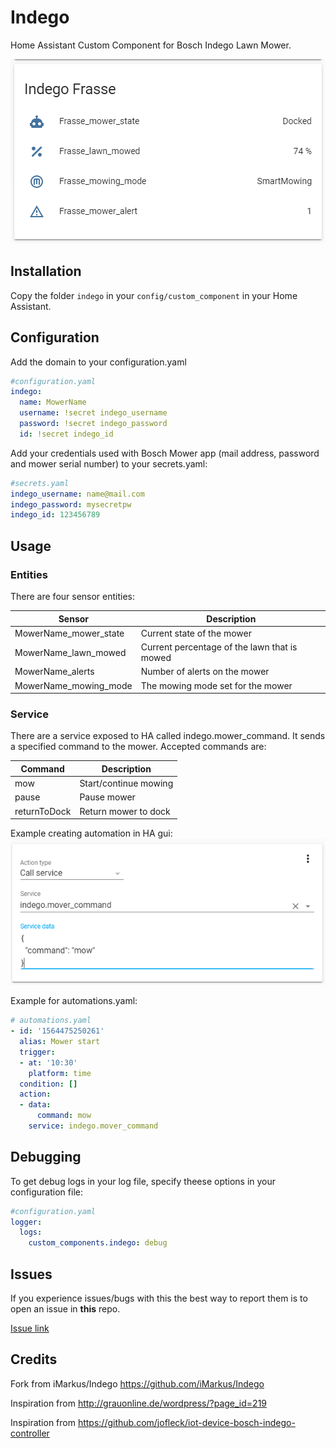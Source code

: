 # Indego
Home Assistant Custom Component for Bosch Indego Lawn Mower.


![Entities in Home Asistant](/doc/Indego_Sensors.PNG)


## Installation
Copy the folder `indego` in your `config/custom_component` in your Home Assistant.
    
## Configuration
Add the domain to your configuration.yaml
``` yaml
#configuration.yaml
indego:
  name: MowerName
  username: !secret indego_username
  password: !secret indego_password
  id: !secret indego_id
```

Add your credentials used with Bosch Mower app (mail address, password and mower serial number) to your secrets.yaml: 
``` yaml
#secrets.yaml
indego_username: name@mail.com
indego_password: mysecretpw
indego_id: 123456789
```
## Usage

### Entities
There are four sensor entities:

|Sensor | Description|
|-------|------------|
|MowerName_mower_state | Current state of the mower|
|MowerName_lawn_mowed | Current percentage of the lawn that is mowed|
|MowerName_alerts | Number of alerts on the mower|
|MowerName_mowing_mode | The mowing mode set for the mower|



### Service
There are a service exposed to HA called indego.mower_command. It sends a specified command to the mower. Accepted commands are:

|Command      |Description           |
|-------------|----------------------|
|mow          | Start/continue mowing|
|pause        | Pause mower          |
|returnToDock | Return mower to dock |

Example creating automation in HA gui:
![Services](/doc/Indego_Call_service.PNG)

Example for automations.yaml:

``` yaml
# automations.yaml
- id: '1564475250261'
  alias: Mower start
  trigger:
  - at: '10:30'
    platform: time
  condition: []
  action:
  - data:
      command: mow
    service: indego.mover_command
```

## Debugging
To get debug logs in your log file, specify theese options in your configuration file:

``` yaml
#configuration.yaml
logger:
  logs:
    custom_components.indego: debug
```

## Issues

If you experience issues/bugs with this the best way to report them is to open an issue in **this** repo.

[Issue link](https://github.com/jm-73/Indego/issues)

## Credits

Fork from iMarkus/Indego https://github.com/iMarkus/Indego

Inspiration from http://grauonline.de/wordpress/?page_id=219

Inspiration from https://github.com/jofleck/iot-device-bosch-indego-controller
